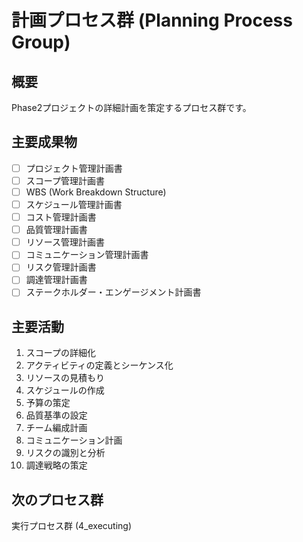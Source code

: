 # 計画プロセス群 (Planning Process Group)

## 概要
Phase2プロジェクトの詳細計画を策定するプロセス群です。

## 主要成果物
- [ ] プロジェクト管理計画書
- [ ] スコープ管理計画書
- [ ] WBS (Work Breakdown Structure)
- [ ] スケジュール管理計画書
- [ ] コスト管理計画書
- [ ] 品質管理計画書
- [ ] リソース管理計画書
- [ ] コミュニケーション管理計画書
- [ ] リスク管理計画書
- [ ] 調達管理計画書
- [ ] ステークホルダー・エンゲージメント計画書

## 主要活動
1. スコープの詳細化
2. アクティビティの定義とシーケンス化
3. リソースの見積もり
4. スケジュールの作成
5. 予算の策定
6. 品質基準の設定
7. チーム編成計画
8. コミュニケーション計画
9. リスクの識別と分析
10. 調達戦略の策定

## 次のプロセス群
実行プロセス群 (4_executing)